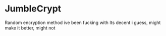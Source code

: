 # JumbleCrypt
Random encryption method ive been fucking with
Its decent i guess, might make it better, might not

